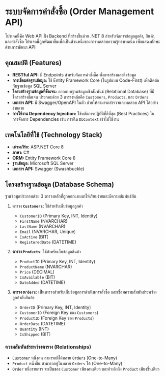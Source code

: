 ﻿# ระบบจัดการคำสั่งซื้อ (Order Management API)

โปรเจคนี้คือ Web API ฝั่ง Backend ที่สร้างขึ้นด้วย .NET 8 สำหรับจัดการข้อมูลลูกค้า, สินค้า, และคำสั่งซื้อ โปรเจคนี้ถูกพัฒนาขึ้นเพื่อเป็นส่วนหนึ่งของการทดสอบความรู้ทางเทคนิค เพื่อแสดงทักษะด้านการพัฒนา API

## คุณสมบัติ (Features)

- **RESTful API:** มี Endpoints สำหรับจัดการคำสั่งซื้อ ทั้งการสร้างและดึงข้อมูล
- **การเชื่อมต่อฐานข้อมูล:** ใช้ Entity Framework Core (ในรูปแบบ Code-First) เพื่อติดต่อกับฐานข้อมูล SQL Server
- **โครงสร้างฐานข้อมูลที่ชัดเจน:** ออกแบบฐานข้อมูลเชิงสัมพันธ์ (Relational Database) ที่มีโครงสร้างชัดเจน ประกอบด้วย 3 ตารางหลักคือ `Customers`, `Products`, และ `Orders`
- **เอกสาร API:** มี Swagger/OpenAPI ในตัว ช่วยให้สามารถสำรวจและทดสอบ API ได้อย่างง่ายดาย
- **การใช้งาน Dependency Injection:** ใช้หลักการปฏิบัติที่ดีที่สุด (Best Practices) ในการจัดการ Dependencies เช่น การฉีด `DbContext` เข้าไปใช้งาน

## เทคโนโลยีที่ใช้ (Technology Stack)

- **เฟรมเวิร์ก:** ASP.NET Core 8
- **ภาษา:** C#
- **ORM:** Entity Framework Core 8
- **ฐานข้อมูล:** Microsoft SQL Server
- **เอกสาร API:** Swagger (Swashbuckle)

## โครงสร้างฐานข้อมูล (Database Schema)

ฐานข้อมูลประกอบด้วย 3 ตารางหลักที่ถูกออกแบบมาให้เรียบง่ายและมีความสัมพันธ์กัน

1.  ตาราง **`Customers`**: ใช้สำหรับเก็บข้อมูลลูกค้า
    - `CustomerID` (Primary Key, INT, Identity)
    - `FirstName` (NVARCHAR)
    - `LastName` (NVARCHAR)
    - `Email` (NVARCHAR, Unique)
    - `IsActive` (BIT)
    - `RegisteredDate` (DATETIME)

2.  **ตาราง `Products`**: ใช้สำหรับเก็บข้อมูลสินค้า
    - `ProductID` (Primary Key, INT, Identity)
    - `ProductName` (NVARCHAR)
    - `Price` (DECIMAL)
    - `IsAvailable` (BIT)
    - `DateAdded` (DATETIME)

3.  **ตาราง `Orders`**: เป็นตารางสำหรับเก็บข้อมูลการดำเนินการสั่งซื้อ และเชื่อมความสัมพันธ์ระหว่างลูกค้ากับสินค้า
    - `OrderID` (Primary Key, INT, Identity)
    - `CustomerID` (Foreign Key ของ `Customers`)
    - `ProductID` (Foreign Key ของ `Products`)
    - `OrderDate` (DATETIME)
    - `Quantity` (INT)
    - `IsShipped` (BIT)

### ความสัมพันธ์ระหว่างตาราง (Relationships)

- `Customer` หนึ่งคน สามารถมีได้หลาย `Orders` (One-to-Many)
- `Product` หนึ่งชิ้น สามารถอยู่ในหลาย `Orders` ได้ (One-to-Many)
- `Order` หนึ่งรายการ จะเป็นของ `Customer` เพียงคนเดียว และอ้างอิงถึง `Product` เพียงชิ้นเดียว